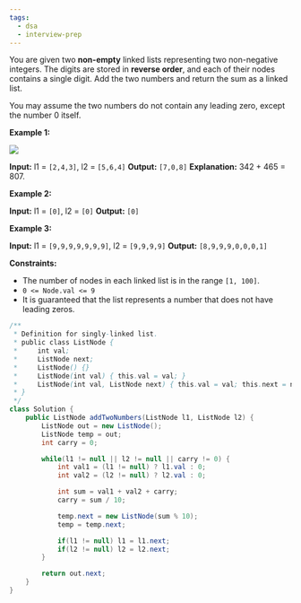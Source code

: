 ```yaml
---
tags:
  - dsa
  - interview-prep
---
```

You are given two **non-empty** linked lists representing two non-negative integers. The digits are stored in **reverse order**, and each of their nodes contains a single digit. Add the two numbers and return the sum as a linked list.

You may assume the two numbers do not contain any leading zero, except the number 0 itself.

**Example 1:**

![](https://assets.leetcode.com/uploads/2020/10/02/addtwonumber1.jpg)

**Input:** l1 = `[2,4,3]`, l2 = `[5,6,4]`
**Output:** `[7,0,8]`
**Explanation:** 342 + 465 = 807.

**Example 2:**

**Input:** l1 = `[0]`, l2 = `[0]`
**Output:** `[0]`

**Example 3:**

**Input:** l1 = `[9,9,9,9,9,9,9]`, l2 = `[9,9,9,9]`
**Output:** `[8,9,9,9,0,0,0,1]`

**Constraints:**

- The number of nodes in each linked list is in the range `[1, 100]`.
- `0 <= Node.val <= 9`
- It is guaranteed that the list represents a number that does not have leading zeros.

```Java
/**
 * Definition for singly-linked list.
 * public class ListNode {
 *     int val;
 *     ListNode next;
 *     ListNode() {}
 *     ListNode(int val) { this.val = val; }
 *     ListNode(int val, ListNode next) { this.val = val; this.next = next; }
 * }
 */
class Solution {
    public ListNode addTwoNumbers(ListNode l1, ListNode l2) {
        ListNode out = new ListNode();
        ListNode temp = out;
        int carry = 0;

        while(l1 != null || l2 != null || carry != 0) {
            int val1 = (l1 != null) ? l1.val : 0;
            int val2 = (l2 != null) ? l2.val : 0;

            int sum = val1 + val2 + carry;
            carry = sum / 10;

            temp.next = new ListNode(sum % 10);
            temp = temp.next;

            if(l1 != null) l1 = l1.next;
            if(l2 != null) l2 = l2.next;
        }

        return out.next;
    }
}
```
